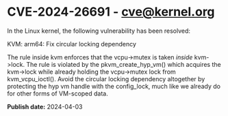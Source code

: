 # CVE-2024-26691 - cve@kernel.org

In the Linux kernel, the following vulnerability has been resolved:

KVM: arm64: Fix circular locking dependency

The rule inside kvm enforces that the vcpu->mutex is taken *inside*
kvm->lock. The rule is violated by the pkvm_create_hyp_vm() which acquires
the kvm->lock while already holding the vcpu->mutex lock from
kvm_vcpu_ioctl(). Avoid the circular locking dependency altogether by
protecting the hyp vm handle with the config_lock, much like we already
do for other forms of VM-scoped data.

**Publish date:** 2024-04-03
